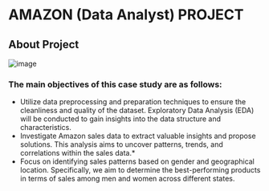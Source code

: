 # AMAZON (Data Analyst) PROJECT
## About Project

![image](https://github.com/VishalMurya/Amazom-Data-Analysis-/assets/146605505/c2a73c04-2d2f-4ab3-8a36-ea21f1383842)

### The main objectives of this case study are as follows:

* Utilize data preprocessing and preparation techniques to ensure the cleanliness and quality of the dataset. Exploratory Data Analysis (EDA) will be conducted to gain insights into the data structure and characteristics.
* Investigate Amazon sales data to extract valuable insights and propose solutions. This analysis aims to uncover patterns, trends, and correlations within the sales data.* 
* Focus on identifying sales patterns based on gender and geographical location. Specifically, we aim to determine the best-performing products in terms of sales among men and women across different states.





